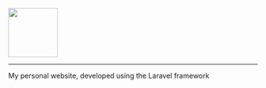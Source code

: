 <img src="https://git.frzn.dev/fwoppydwisk/diskfloppy.me/raw/branch/master/assets/logo.svg" alt="" height="100" align="center"/>
<hr>
My personal website, developed using the Laravel framework

